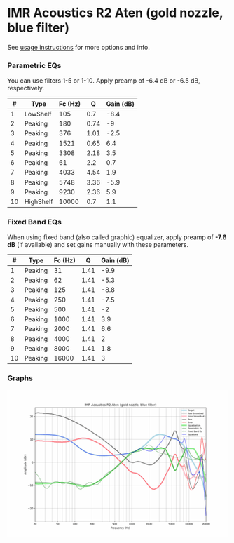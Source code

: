 # IMR Acoustics R2 Aten (gold nozzle, blue filter)
See [usage instructions](https://github.com/jaakkopasanen/AutoEq#usage) for more options and info.

### Parametric EQs
You can use filters 1-5 or 1-10. Apply preamp of -6.4 dB or -6.5 dB, respectively.

|   # | Type      |   Fc (Hz) |    Q |   Gain (dB) |
|-----|-----------|-----------|------|-------------|
|   1 | LowShelf  |       105 | 0.7  |        -8.4 |
|   2 | Peaking   |       180 | 0.74 |        -9   |
|   3 | Peaking   |       376 | 1.01 |        -2.5 |
|   4 | Peaking   |      1521 | 0.65 |         6.4 |
|   5 | Peaking   |      3308 | 2.18 |         3.5 |
|   6 | Peaking   |        61 | 2.2  |         0.7 |
|   7 | Peaking   |      4033 | 4.54 |         1.9 |
|   8 | Peaking   |      5748 | 3.36 |        -5.9 |
|   9 | Peaking   |      9230 | 2.36 |         5.9 |
|  10 | HighShelf |     10000 | 0.7  |         1.1 |

### Fixed Band EQs
When using fixed band (also called graphic) equalizer, apply preamp of **-7.6 dB** (if available) and set gains manually with these parameters.

|   # | Type    |   Fc (Hz) |    Q |   Gain (dB) |
|-----|---------|-----------|------|-------------|
|   1 | Peaking |        31 | 1.41 |        -9.9 |
|   2 | Peaking |        62 | 1.41 |        -5.3 |
|   3 | Peaking |       125 | 1.41 |        -8.8 |
|   4 | Peaking |       250 | 1.41 |        -7.5 |
|   5 | Peaking |       500 | 1.41 |        -2   |
|   6 | Peaking |      1000 | 1.41 |         3.9 |
|   7 | Peaking |      2000 | 1.41 |         6.6 |
|   8 | Peaking |      4000 | 1.41 |         2   |
|   9 | Peaking |      8000 | 1.41 |         1.8 |
|  10 | Peaking |     16000 | 1.41 |         3   |

### Graphs
![](./IMR%20Acoustics%20R2%20Aten%20(gold%20nozzle,%20blue%20filter).png)

